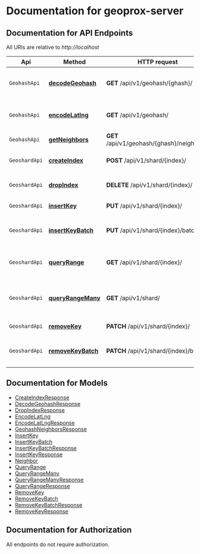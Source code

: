 # Documentation for geoprox-server

<a name="documentation-for-api-endpoints"></a>

## Documentation for API Endpoints

All URIs are relative to _http://localhost_

| Api           | Method                                                   | HTTP request                               | Description                                |
| ------------- | -------------------------------------------------------- | ------------------------------------------ | ------------------------------------------ |
| `GeohashApi`  | [**decodeGeohash**](Apis/GeohashApi.md#decodegeohash)    | **GET** /api/v1/geohash/{ghash}/           | Decode geohash into coordinates.           |
| `GeohashApi`  | [**encodeLatlng**](Apis/GeohashApi.md#encodelatlng)      | **GET** /api/v1/geohash/                   | Encode coordinates into geohash            |
| `GeohashApi`  | [**getNeighbors**](Apis/GeohashApi.md#getneighbors)      | **GET** /api/v1/geohash/{ghash}/neighbors/ | Neighboring regions                        |
| `GeoshardApi` | [**createIndex**](Apis/GeoshardApi.md#createindex)       | **POST** /api/v1/shard/{index}/            | Create geospatial index                    |
| `GeoshardApi` | [**dropIndex**](Apis/GeoshardApi.md#dropindex)           | **DELETE** /api/v1/shard/{index}/          | Deletes geospatial index                   |
| `GeoshardApi` | [**insertKey**](Apis/GeoshardApi.md#insertkey)           | **PUT** /api/v1/shard/{index}/             | Insert key into index                      |
| `GeoshardApi` | [**insertKeyBatch**](Apis/GeoshardApi.md#insertkeybatch) | **PUT** /api/v1/shard/{index}/batch/       | Insert multiple keys into index            |
| `GeoshardApi` | [**queryRange**](Apis/GeoshardApi.md#queryrange)         | **GET** /api/v1/shard/{index}/             | Search index for objects nearby            |
| `GeoshardApi` | [**queryRangeMany**](Apis/GeoshardApi.md#queryrangemany) | **GET** /api/v1/shard/                     | Search multiple indices for objects nearby |
| `GeoshardApi` | [**removeKey**](Apis/GeoshardApi.md#removekey)           | **PATCH** /api/v1/shard/{index}/           | Remove key from index                      |
| `GeoshardApi` | [**removeKeyBatch**](Apis/GeoshardApi.md#removekeybatch) | **PATCH** /api/v1/shard/{index}/batch/     | Remove multiple keys from index            |

<a name="documentation-for-models"></a>

## Documentation for Models

- [CreateIndexResponse](./Models/CreateIndexResponse.md)
- [DecodeGeohashResponse](./Models/DecodeGeohashResponse.md)
- [DropIndexResponse](./Models/DropIndexResponse.md)
- [EncodeLatLng](./Models/EncodeLatLng.md)
- [EncodeLatLngResponse](./Models/EncodeLatLngResponse.md)
- [GeohashNeighborsResponse](./Models/GeohashNeighborsResponse.md)
- [InsertKey](./Models/InsertKey.md)
- [InsertKeyBatch](./Models/InsertKeyBatch.md)
- [InsertKeyBatchResponse](./Models/InsertKeyBatchResponse.md)
- [InsertKeyResponse](./Models/InsertKeyResponse.md)
- [Neighbor](./Models/Neighbor.md)
- [QueryRange](./Models/QueryRange.md)
- [QueryRangeMany](./Models/QueryRangeMany.md)
- [QueryRangeManyResponse](./Models/QueryRangeManyResponse.md)
- [QueryRangeResponse](./Models/QueryRangeResponse.md)
- [RemoveKey](./Models/RemoveKey.md)
- [RemoveKeyBatch](./Models/RemoveKeyBatch.md)
- [RemoveKeyBatchResponse](./Models/RemoveKeyBatchResponse.md)
- [RemoveKeyResponse](./Models/RemoveKeyResponse.md)

<a name="documentation-for-authorization"></a>

## Documentation for Authorization

All endpoints do not require authorization.
